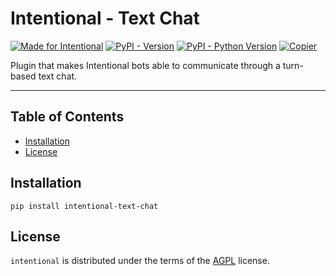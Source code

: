 # Intentional - Text Chat

[![Made for Intentional](https://img.shields.io/badge/made_for-intentional-blue)](https://intentional-ai.github.io/intentional/docs/home/)
[![PyPI - Version](https://img.shields.io/pypi/v/intentional-text-chat.svg)](https://pypi.org/project/intentional-text-chat)
[![PyPI - Python Version](https://img.shields.io/pypi/pyversions/intentional-text-chat.svg)](https://pypi.org/project/intentional-text-chat)
[![Copier](https://img.shields.io/endpoint?url=https://raw.githubusercontent.com/copier-org/copier/master/img/badge/badge-grayscale-inverted-border-orange.json)](https://github.com/copier-org/copier)

Plugin that makes Intentional bots able to communicate through a turn-based text chat.

-----

## Table of Contents

- [Installation](#installation)
- [License](#license)

## Installation

```console
pip install intentional-text-chat
```

## License

`intentional` is distributed under the terms of the [AGPL](LICENSE.txt) license.
